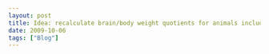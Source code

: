 ```yaml
---
layout: post
title: Idea: recalculate brain/body weight quotients for animals including humans' tools: laptops, clothes, etc.
date: 2009-10-06
tags: ["Blog"]
---
```


